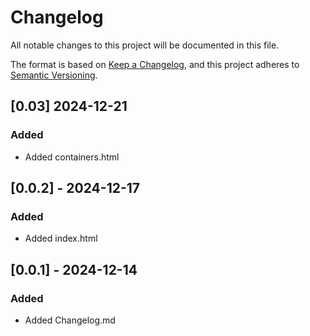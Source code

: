 # Changelog

All notable changes to this project will be documented in this file.

The format is based on [Keep a Changelog](https://keepachangelog.com/en/1.1.0/),
and this project adheres to [Semantic Versioning](https://semver.org/spec/v2.0.0.html).

## [0.03] 2024-12-21
### Added
- Added containers.html

## [0.0.2] - 2024-12-17
### Added
- Added index.html

## [0.0.1] - 2024-12-14
### Added
- Added Changelog.md

